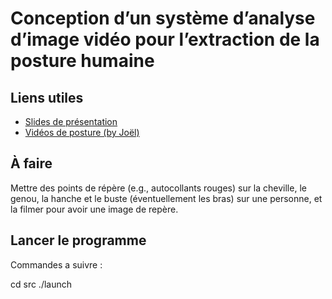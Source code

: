 # Conception d’un système d’analyse d’image vidéo pour l’extraction de la posture humaine

## Liens utiles

- [Slides de présentation](https://docs.google.com/presentation/d/1Tow0rDgnflSF5sBF0YBuaU8JcT2_Pw3kKCVM8f_WTIc/edit?usp=sharing)
- [Vidéos de posture (by Joël)](https://drive.google.com/drive/folders/1hU93toK5wEEEE2IZbQ_nkbtZjfm36gTe)

## À faire

Mettre des points de répère (e.g., autocollants rouges) sur la cheville, le genou, la hanche et le buste (éventuellement les bras) sur une personne, et la filmer pour avoir une image de repère.

## Lancer le programme

Commandes a suivre :

cd src
./launch
